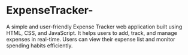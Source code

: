 # ExpenseTracker-
A simple and user-friendly Expense Tracker web application built using HTML, CSS, and JavaScript. It helps users to add, track, and manage  expenses in real-time. Users can view their expense list and monitor spending habits efficiently.
